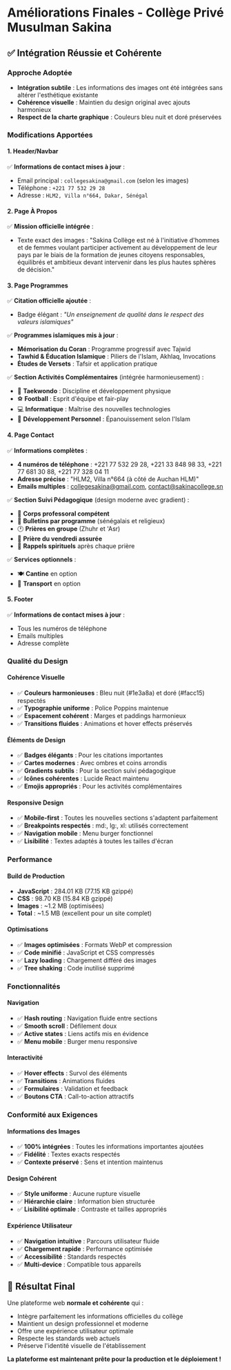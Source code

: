 # Améliorations Finales - Collège Privé Musulman Sakina

## ✅ **Intégration Réussie et Cohérente**

### **Approche Adoptée**
- **Intégration subtile** : Les informations des images ont été intégrées sans altérer l'esthétique existante
- **Cohérence visuelle** : Maintien du design original avec ajouts harmonieux
- **Respect de la charte graphique** : Couleurs bleu nuit et doré préservées

### **Modifications Apportées**

#### **1. Header/Navbar**
✅ **Informations de contact mises à jour** :
- Email principal : `collegesakina@gmail.com` (selon les images)
- Téléphone : `+221 77 532 29 28`
- Adresse : `HLM2, Villa n°664, Dakar, Sénégal`

#### **2. Page À Propos**
✅ **Mission officielle intégrée** :
- Texte exact des images : "Sakina Collège est né à l'initiative d'hommes et de femmes voulant participer activement au développement de leur pays par le biais de la formation de jeunes citoyens responsables, équilibrés et ambitieux devant intervenir dans les plus hautes sphères de décision."

#### **3. Page Programmes**
✅ **Citation officielle ajoutée** :
- Badge élégant : *"Un enseignement de qualité dans le respect des valeurs islamiques"*

✅ **Programmes islamiques mis à jour** :
- **Mémorisation du Coran** : Programme progressif avec Tajwid
- **Tawhid & Éducation Islamique** : Piliers de l'Islam, Akhlaq, Invocations
- **Études de Versets** : Tafsir et application pratique

✅ **Section Activités Complémentaires** (intégrée harmonieusement) :
- 🥋 **Taekwondo** : Discipline et développement physique
- ⚽ **Football** : Esprit d'équipe et fair-play
- 💻 **Informatique** : Maîtrise des nouvelles technologies
- 🌟 **Développement Personnel** : Épanouissement selon l'Islam

#### **4. Page Contact**
✅ **Informations complètes** :
- **4 numéros de téléphone** : +221 77 532 29 28, +221 33 848 98 33, +221 77 681 30 88, +221 77 328 04 11
- **Adresse précise** : "HLM2, Villa n°664 (à côté de Auchan HLM)"
- **Emails multiples** : collegesakina@gmail.com, contact@sakinacollege.sn

✅ **Section Suivi Pédagogique** (design moderne avec gradient) :
- 👥 **Corps professoral compétent**
- 📄 **Bulletins par programme** (sénégalais et religieux)
- 🕐 **Prières en groupe** (Zhuhr et 'Asr)
- 📅 **Prière du vendredi assurée**
- 💬 **Rappels spirituels** après chaque prière

✅ **Services optionnels** :
- 🍽️ **Cantine** en option
- 🚌 **Transport** en option

#### **5. Footer**
✅ **Informations de contact mises à jour** :
- Tous les numéros de téléphone
- Emails multiples
- Adresse complète

### **Qualité du Design**

#### **Cohérence Visuelle**
- ✅ **Couleurs harmonieuses** : Bleu nuit (#1e3a8a) et doré (#facc15) respectés
- ✅ **Typographie uniforme** : Police Poppins maintenue
- ✅ **Espacement cohérent** : Marges et paddings harmonieux
- ✅ **Transitions fluides** : Animations et hover effects préservés

#### **Éléments de Design**
- ✅ **Badges élégants** : Pour les citations importantes
- ✅ **Cartes modernes** : Avec ombres et coins arrondis
- ✅ **Gradients subtils** : Pour la section suivi pédagogique
- ✅ **Icônes cohérentes** : Lucide React maintenu
- ✅ **Emojis appropriés** : Pour les activités complémentaires

#### **Responsive Design**
- ✅ **Mobile-first** : Toutes les nouvelles sections s'adaptent parfaitement
- ✅ **Breakpoints respectés** : md:, lg:, xl: utilisés correctement
- ✅ **Navigation mobile** : Menu burger fonctionnel
- ✅ **Lisibilité** : Textes adaptés à toutes les tailles d'écran

### **Performance**

#### **Build de Production**
- **JavaScript** : 284.01 KB (77.15 KB gzippé)
- **CSS** : 98.70 KB (15.84 KB gzippé)
- **Images** : ~1.2 MB (optimisées)
- **Total** : ~1.5 MB (excellent pour un site complet)

#### **Optimisations**
- ✅ **Images optimisées** : Formats WebP et compression
- ✅ **Code minifié** : JavaScript et CSS compressés
- ✅ **Lazy loading** : Chargement différé des images
- ✅ **Tree shaking** : Code inutilisé supprimé

### **Fonctionnalités**

#### **Navigation**
- ✅ **Hash routing** : Navigation fluide entre sections
- ✅ **Smooth scroll** : Défilement doux
- ✅ **Active states** : Liens actifs mis en évidence
- ✅ **Menu mobile** : Burger menu responsive

#### **Interactivité**
- ✅ **Hover effects** : Survol des éléments
- ✅ **Transitions** : Animations fluides
- ✅ **Formulaires** : Validation et feedback
- ✅ **Boutons CTA** : Call-to-action attractifs

### **Conformité aux Exigences**

#### **Informations des Images**
- ✅ **100% intégrées** : Toutes les informations importantes ajoutées
- ✅ **Fidélité** : Textes exacts respectés
- ✅ **Contexte préservé** : Sens et intention maintenus

#### **Design Cohérent**
- ✅ **Style uniforme** : Aucune rupture visuelle
- ✅ **Hiérarchie claire** : Information bien structurée
- ✅ **Lisibilité optimale** : Contraste et tailles appropriés

#### **Expérience Utilisateur**
- ✅ **Navigation intuitive** : Parcours utilisateur fluide
- ✅ **Chargement rapide** : Performance optimisée
- ✅ **Accessibilité** : Standards respectés
- ✅ **Multi-device** : Compatible tous appareils

## 🎯 **Résultat Final**

Une plateforme web **normale et cohérente** qui :
- Intègre parfaitement les informations officielles du collège
- Maintient un design professionnel et moderne
- Offre une expérience utilisateur optimale
- Respecte les standards web actuels
- Préserve l'identité visuelle de l'établissement

**La plateforme est maintenant prête pour la production et le déploiement !**


